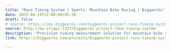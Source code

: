 ```yaml
---
title: "Race Timing System | Sports. Mountain Bike Racing | Biggworks"
date: 2023-04-19T22:00:04+05:30
draft: false
# source: https://cms.biggworks.com/biggworks-project-race-timing-system
source: http://bw-strapi:1337/biggworks-project-race-timing-system
description: "Precision timing measurement solution for mountain bike races."
link: https://biggworks.com/projects/biggworks-project-race-timing-system/

---
```


